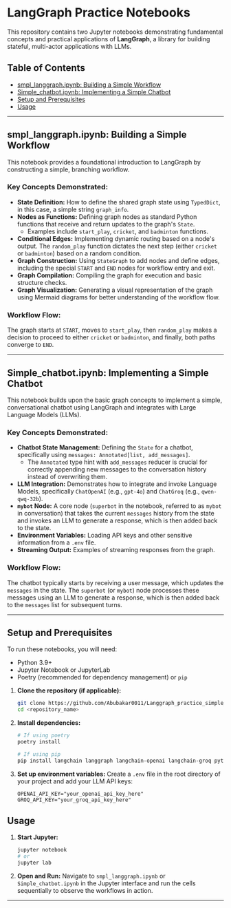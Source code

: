 # LangGraph Practice Notebooks

This repository contains two Jupyter notebooks demonstrating fundamental concepts and practical applications of **LangGraph**, a library for building stateful, multi-actor applications with LLMs.

## Table of Contents

* [smpl_langgraph.ipynb: Building a Simple Workflow](#smpl_langgraphipynb-building-a-simple-workflow)
* [Simple_chatbot.ipynb: Implementing a Simple Chatbot](#Simple_chatbotipynb-implementing-a-simple-chatbot)
* [Setup and Prerequisites](#setup-and-prerequisites)
* [Usage](#usage)

---

## smpl_langgraph.ipynb: Building a Simple Workflow

This notebook provides a foundational introduction to LangGraph by constructing a simple, branching workflow.

### Key Concepts Demonstrated:

* **State Definition:** How to define the shared graph state using `TypedDict`, in this case, a simple string `graph_info`.
* **Nodes as Functions:** Defining graph nodes as standard Python functions that receive and return updates to the graph's `State`.
    * Examples include `start_play`, `cricket`, and `badminton` functions.
* **Conditional Edges:** Implementing dynamic routing based on a node's output. The `random_play` function dictates the next step (either `cricket` or `badminton`) based on a random condition.
* **Graph Construction:** Using `StateGraph` to add nodes and define edges, including the special `START` and `END` nodes for workflow entry and exit.
* **Graph Compilation:** Compiling the graph for execution and basic structure checks.
* **Graph Visualization:** Generating a visual representation of the graph using Mermaid diagrams for better understanding of the workflow flow.

### Workflow Flow:

The graph starts at `START`, moves to `start_play`, then `random_play` makes a decision to proceed to either `cricket` or `badminton`, and finally, both paths converge to `END`.

---

## Simple_chatbot.ipynb: Implementing a Simple Chatbot

This notebook builds upon the basic graph concepts to implement a simple, conversational chatbot using LangGraph and integrates with Large Language Models (LLMs).

### Key Concepts Demonstrated:

* **Chatbot State Management:** Defining the `State` for a chatbot, specifically using `messages: Annotated[list, add_messages]`.
    * The `Annotated` type hint with `add_messages` reducer is crucial for correctly appending new messages to the conversation history instead of overwriting them.
* **LLM Integration:** Demonstrates how to integrate and invoke Language Models, specifically `ChatOpenAI` (e.g., `gpt-4o`) and `ChatGroq` (e.g., `qwen-qwq-32b`).
* **`mybot` Node:** A core node (`superbot` in the notebook, referred to as `mybot` in conversation) that takes the current `messages` history from the state and invokes an LLM to generate a response, which is then added back to the state.
* **Environment Variables:** Loading API keys and other sensitive information from a `.env` file.
* **Streaming Output:** Examples of streaming responses from the graph.

### Workflow Flow:

The chatbot typically starts by receiving a user message, which updates the `messages` in the state. The `superbot` (or `mybot`) node processes these messages using an LLM to generate a response, which is then added back to the `messages` list for subsequent turns.

---

## Setup and Prerequisites

To run these notebooks, you will need:

* Python 3.9+
* Jupyter Notebook or JupyterLab
* Poetry (recommended for dependency management) or `pip`

1.  **Clone the repository (if applicable):**
    ```bash
    git clone https://github.com/Abubakar0011/Langgraph_practice_simple_chatbot.git
    cd <repository_name>
    ```

2.  **Install dependencies:**

    ```bash
    # If using poetry
    poetry install

    # If using pip
    pip install langchain langgraph langchain-openai langchain-groq python-dotenv typing-extensions ipython
    ```

3.  **Set up environment variables:**
    Create a `.env` file in the root directory of your project and add your LLM API keys:
    ```
    OPENAI_API_KEY="your_openai_api_key_here"
    GROQ_API_KEY="your_groq_api_key_here"
    ```

## Usage

1.  **Start Jupyter:**
    ```bash
    jupyter notebook
    # or
    jupyter lab
    ```
2.  **Open and Run:** Navigate to `smpl_langgraph.ipynb` or `Simple_chatbot.ipynb` in the Jupyter interface and run the cells sequentially to observe the workflows in action.

---